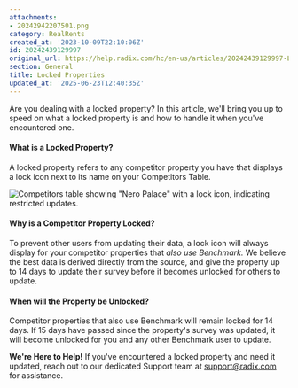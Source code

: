 ```yaml
---
attachments:
- 20242942207501.png
category: RealRents
created_at: '2023-10-09T22:10:06Z'
id: 20242439129997
original_url: https://help.radix.com/hc/en-us/articles/20242439129997-Locked-Properties
section: General
title: Locked Properties
updated_at: '2025-06-23T12:40:35Z'
---
```


Are you dealing with a locked property? In this article, we'll bring you up to speed on what a locked property is and how to handle it when you've encountered one.

#### What is a Locked Property?

A locked property refers to any competitor property you have that displays a lock icon next to its name on your Competitors Table.

![Competitors table showing "Nero Palace" with a lock icon, indicating restricted updates.](attachments/20242942207501.png)

#### Why is a Competitor Property Locked?

To prevent other users from updating their data, a lock icon will always display for your competitor properties that *also use Benchmark.* We believe the best data is derived directly from the source, and give the property up to 14 days to update their survey before it becomes unlocked for others to update.

#### When will the Property be Unlocked?

Competitor properties that also use Benchmark will remain locked for 14 days. If 15 days have passed since the property's survey was updated, it will become unlocked for you and any other Benchmark user to update.

**We're Here to Help!** If you've encountered a locked property and need it updated, reach out to our dedicated Support team at [support@radix.com](mailto:support@radix.com) for assistance.